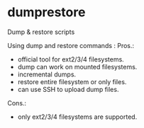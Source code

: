 dumprestore
===========

Dump &amp; restore scripts

Using dump and restore commands :
Pros.:
* official tool for ext2/3/4 filesystems.
* dump can work on mounted filesystems.
* incremental dumps.
* restore entire filesystem or only files.
* can use SSH to upload dump files.

Cons.:
* only ext2/3/4 filesystems are supported.

